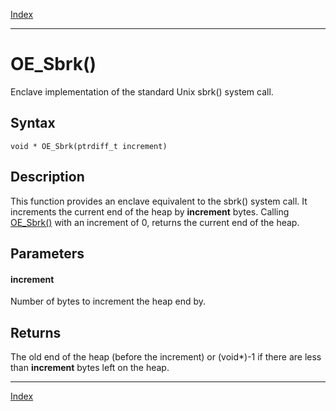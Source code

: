 [Index](index.md)

---
# OE_Sbrk()

Enclave implementation of the standard Unix sbrk() system call.

## Syntax

    void * OE_Sbrk(ptrdiff_t increment)
## Description 

This function provides an enclave equivalent to the sbrk() system call. It increments the current end of the heap by **increment** bytes. Calling [OE_Sbrk()](enclave_8h_ae655f9a81dc40863b43a681793b277f9_1ae655f9a81dc40863b43a681793b277f9.md) with an increment of 0, returns the current end of the heap.



## Parameters

#### increment

Number of bytes to increment the heap end by.

## Returns

The old end of the heap (before the increment) or (void*)-1 if there are less than **increment** bytes left on the heap.

---
[Index](index.md)

